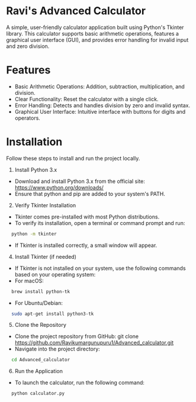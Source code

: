 # Ravi's Advanced Calculator
A simple, user-friendly calculator application built using Python's Tkinter library. This calculator supports basic arithmetic operations, features a graphical user interface (GUI), and provides error handling for invalid input and zero division.

# Features
* Basic Arithmetic Operations: Addition, subtraction, multiplication, and division.
* Clear Functionality: Reset the calculator with a single click.
* Error Handling: Detects and handles division by zero and invalid syntax.
* Graphical User Interface: Intuitive interface with buttons for digits and operators.

# Installation
Follow these steps to install and run the project locally.

1. Install Python 3.x
* Download and install Python 3.x from the official site: https://www.python.org/downloads/
* Ensure that python and pip are added to your system's PATH.

2. Verify Tkinter Installation
* Tkinter comes pre-installed with most Python distributions.
* To verify its installation, open a terminal or command prompt and run:
 ```bash
   python -m tkinter
   ```
* If Tkinter is installed correctly, a small window will appear.

4. Install Tkinter (if needed)
* If Tkinter is not installed on your system, use the following commands based on your operating system:
* For macOS:
 ```bash
   brew install python-tk
   ```
* For Ubuntu/Debian:
 ```bash
   sudo apt-get install python3-tk
   ```
5. Clone the Repository
* Clone the project repository from GitHub: git clone https://github.com/Ravikumargunupuru1/Advanced_calculator.git
* Navigate into the project directory:
 ```bash
   cd Advanced_calculator
   ```

6. Run the Application
* To launch the calculator, run the following command:
 ```bash
   python calculator.py
   ```
